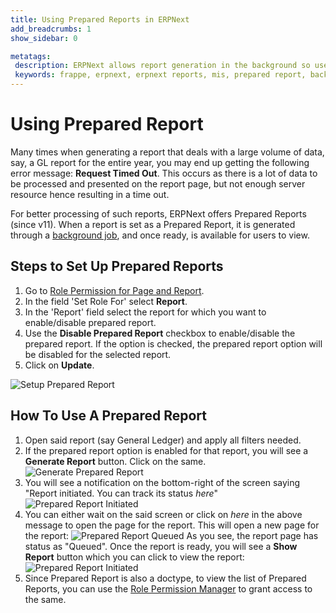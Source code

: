 ```yaml
---
title: Using Prepared Reports in ERPNext
add_breadcrumbs: 1
show_sidebar: 0

metatags:
 description: ERPNext allows report generation in the background so users can continue with their usual tasks while the report is being generated for them.
 keywords: frappe, erpnext, erpnext reports, mis, prepared report, background reports
---
```


<!-- add-breadcrumbs -->
# Using Prepared Report

Many times when generating a report that deals with a large volume of data, say, a GL report for the entire year, you may end up getting the following error message: **Request Timed Out**. This occurs as there is a lot of data to be processed and presented on the report page, but not enough server resource hence resulting in a time out.

For better processing of such reports, ERPNext offers Prepared Reports (since v11). When a report is set as a Prepared Report, it is generated through a [background job](https://frappe.io/docs/v12/user/en/guides/app-development/running-background-jobs), and once ready, is available for users to view.

## Steps to Set Up Prepared Reports

1. Go to [Role Permission for Page and Report](/docs/v12/user/manual/en/setting-up/users-and-permissions/role-permission-for-page-and-report).
1. In the field 'Set Role For' select **Report**.
1. In the 'Report' field select the report for which you want to enable/disable prepared report.
1. Use the **Disable Prepared Report** checkbox to enable/disable the prepared report. If the option is checked, the prepared report option will be disabled for the selected report.
1. Click on **Update**.

<img alt="Setup Prepared Report" class="screenshot" src="{{docs_base_url}}/assets/img/articles/set-prep-report.gif">

## How To Use A Prepared Report

1. Open said report (say General Ledger) and apply all filters needed.
1. If the prepared report option is enabled for that report, you will see a **Generate Report** button. Click on the same.
    <img alt="Generate Prepared Report" class="screenshot" src="{{docs_base_url}}/assets/img/articles/prepared-report-generate.png">
1. You will see a notification on the bottom-right of the screen saying "Report initiated. You can track its status _here_"
    <img alt="Prepared Report Initiated" class="screenshot" src="{{docs_base_url}}/assets/img/articles/prepared-report-bg.png">
1. You can either wait on the said screen or click on _here_ in the above message to open the page for the report. This will open a new page for the report:
    <img alt="Prepared Report Queued" class="screenshot" src="{{docs_base_url}}/assets/img/articles/prepared-report-queued.png">
    As you see, the report page has status as "Queued". Once the report is ready, you will see a **Show Report** button which you can click to view the report:
     <img alt="Prepared Report Initiated" class="screenshot" src="{{docs_base_url}}/assets/img/articles/prepared-report-page.png">
1. Since Prepared Report is also a doctype, to view the list of Prepared Reports, you can use the [Role Permission Manager](/docs/v12/user/manual/en/setting-up/users-and-permissions/role-based-permissions) to grant access to the same.
